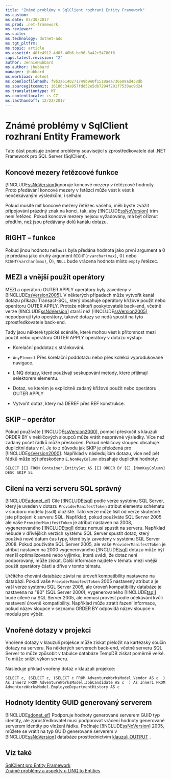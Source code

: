 ```yaml
---
title: "Známé problémy v SqlClient rozhraní Entity Framework"
ms.custom: 
ms.date: 03/30/2017
ms.prod: .net-framework
ms.reviewer: 
ms.suite: 
ms.technology: dotnet-ado
ms.tgt_pltfrm: 
ms.topic: article
ms.assetid: 48fe4912-4d0f-46b6-be96-3a42c54780f6
caps.latest.revision: "2"
author: JennieHubbard
ms.author: jhubbard
manager: jhubbard
ms.workload: dotnet
ms.openlocfilehash: f9b3a6140271749b9e0f1518aea736609ad438db
ms.sourcegitcommit: 16186c34a957fdd52e5db7294f291f7530ac9d24
ms.translationtype: MT
ms.contentlocale: cs-CZ
ms.lasthandoff: 12/22/2017
---
```

# <a name="known-issues-in-sqlclient-for-entity-framework"></a>Známé problémy v SqlClient rozhraní Entity Framework
Tato část popisuje známé problémy související s zprostředkovatele dat .NET Framework pro SQL Server (SqlClient).  
  
## <a name="trailing-spaces-in-string-functions"></a>Koncové mezery řetězcové funkce  
 [!INCLUDE[ssNoVersion](../../../../../includes/ssnoversion-md.md)]ignoruje koncové mezery v řetězcové hodnoty. Proto předávání koncové mezery v řetězci může vést k vést k neočekávaným výsledkům, i selhání.  
  
 Pokud musíte mít koncové mezery řetězec vašeho, měli byste zvážit připojování prázdný znak na konci, tak, aby [!INCLUDE[ssNoVersion](../../../../../includes/ssnoversion-md.md)] trim není řetězec. Pokud koncové mezery nejsou vyžadovány, má být oříznut předtím, než jsou předávány dolů kanálu dotazu.  
  
## <a name="right-function"></a>RIGHT – funkce  
 Pokud jinou hodnotu než`null` byla předána hodnota jako první argument a 0 je předána jako druhý argument `RIGHT(nvarchar(max)`, 0`)` nebo `RIGHT(varchar(max)`, 0`)`, `NULL` bude vrácena hodnota místo `empty` řetězec.  
  
## <a name="cross-and-outer-apply-operators"></a>MEZI a vnější použít operátory  
 MEZI a operátoru OUTER APPLY operátory byly zavedeny v [!INCLUDE[ssVersion2005](../../../../../includes/ssversion2005-md.md)]. V některých případech může vytvořit kanál dotazu příkazu Transact-SQL, který obsahuje operátory křížové použít nebo operátoru OUTER APPLY. Protože někteří poskytovatelé back-end, včetně verze [!INCLUDE[ssNoVersion](../../../../../includes/ssnoversion-md.md)] starší než [!INCLUDE[ssVersion2005](../../../../../includes/ssversion2005-md.md)], nepodporují tyto operátory, takové dotazy se nedá spustit na tyto zprostředkovatele back-end.  
  
 Tady jsou některé typické scénáře, které mohou vést k přítomnost mezi použít nebo operátoru OUTER APPLY operátory v dotazu výstup:  
  
-   Korelační poddotaz s stránkování.  
  
-   `AnyElement` Přes korelační poddotazu nebo přes kolekci vyprodukované navigace.  
  
-   LINQ dotazy, které používají seskupování metody, které přijímají selektorem elementu.  
  
-   Dotaz, ve kterém je explicitně zadaný křížové použít nebo operátoru OUTER APPLY  
  
-   Vytvořit dotaz, který má DEREF přes REF konstrukce.  
  
## <a name="skip-operator"></a>SKIP – operátor  
 Pokud používáte [!INCLUDE[ssVersion2000](../../../../../includes/ssversion2000-md.md)], pomocí přeskočit s klauzulí ORDER BY v neklíčových sloupců může vrátit nesprávné výsledky. Více než zadaný počet řádků může přeskočen. Pokud neklíčový sloupec obsahuje duplicitní data v ní. Je to z důvodu jak SKIP je přeložená pro [!INCLUDE[ssVersion2000](../../../../../includes/ssversion2000-md.md)]. Například v následujícím dotazu, více než pět řádků může být přeskočeno `E.NonKeyColumn` obsahuje duplicitní hodnoty:  
  
```  
SELECT [E] FROM Container.EntitySet AS [E] ORDER BY [E].[NonKeyColumn] DESC SKIP 5L  
```  
  
## <a name="targeting-the-correct-sql-server-version"></a>Cílení na verzi serveru SQL správný  
 [!INCLUDE[adonet_ef](../../../../../includes/adonet-ef-md.md)] Cíle [!INCLUDE[tsql](../../../../../includes/tsql-md.md)] podle verze systému SQL Server, který je uveden v dotazu `ProviderManifestToken` atribut elementu schématu v souboru modelu (ssdl) úložiště. Tato verze může lišit od verze skutečné jste připojeni k serveru SQL. Například, pokud používáte SQL Server 2005 ale vaše `ProviderManifestToken` je atribut nastaven na 2008, vygenerovaného [!INCLUDE[tsql](../../../../../includes/tsql-md.md)] dotaz nemusí spustit na serveru. Například nebude v dřívějších verzích systému SQL Server spustit dotaz, který používá nové datum čas typy, které byly zavedeny v systému SQL Server 2008. Pokud používáte SQL Server 2005, ale vaše `ProviderManifestToken` je atribut nastaven na 2000 vygenerovaného [!INCLUDE[tsql](../../../../../includes/tsql-md.md)] dotazu může být menší optimalizované nebo výjimku, která uvádí, že dotaz není podporovaný, může získat. Další informace najdete v tématu mezi vnější použít operátory části a dříve v tomto tématu.  
  
 Určitého chování databáze závisí na úroveň kompatibility nastaveno na databázi. Pokud vaše `ProviderManifestToken` 2005 nastavený atribut a je vaší verze systému SQL Server 2005, ale úroveň kompatibility databáze je nastavena na "80" (SQL Server 2000), vygenerovaného [!INCLUDE[tsql](../../../../../includes/tsql-md.md)] bude cílené na SQL Server 2005, ale nemusí provést podle očekávání kvůli nastavení úrovně kompatibility. Například může ztratit řazení informace, pokud název sloupce v seznamu ORDER BY odpovídá název sloupce v modulu pro výběr.  
  
## <a name="nested-queries-in-projection"></a>Vnořené dotazy v projekci  
 Vnořené dotazy v klauzuli projekce může získat přeložit na kartézský součin dotazy na serveru. Na některých serverech back-end, včetně serveru SQL Server to může způsobit v tabulce databáze TempDB získat poměrně velké. To může snížit výkon serveru.  
  
 Následuje příklad vnořený dotaz v klauzuli projekce:  
  
```  
SELECT c, (SELECT c, (SELECT c FROM AdventureWorksModel.Vendor AS c  ) As Inner2 FROM AdventureWorksModel.JobCandidate AS c  ) As Inner1 FROM AdventureWorksModel.EmployeeDepartmentHistory AS c  
```  
  
## <a name="server-generated-guid-identity-values"></a>Hodnoty Identity GUID generovaný serverem  
 [!INCLUDE[adonet_ef](../../../../../includes/adonet-ef-md.md)] Podporuje hodnoty generované serverem GUID typ identity, ale zprostředkovatel musí podporovat vrácení hodnoty generované serverem identity po vložení řádku. Počínaje [!INCLUDE[ssNoVersion](../../../../../includes/ssnoversion-md.md)] 2005, můžete se vrátit na typ GUID generované serverem v [!INCLUDE[ssNoVersion](../../../../../includes/ssnoversion-md.md)] databáze prostřednictvím [klauzuli OUTPUT](http://go.microsoft.com/fwlink/?LinkId=169400) .  
  
## <a name="see-also"></a>Viz také  
 [SqlClient pro Entity Framework](../../../../../docs/framework/data/adonet/ef/sqlclient-for-the-entity-framework.md)  
 [Známé problémy a aspekty u LINQ to Entities](../../../../../docs/framework/data/adonet/ef/language-reference/known-issues-and-considerations-in-linq-to-entities.md)
